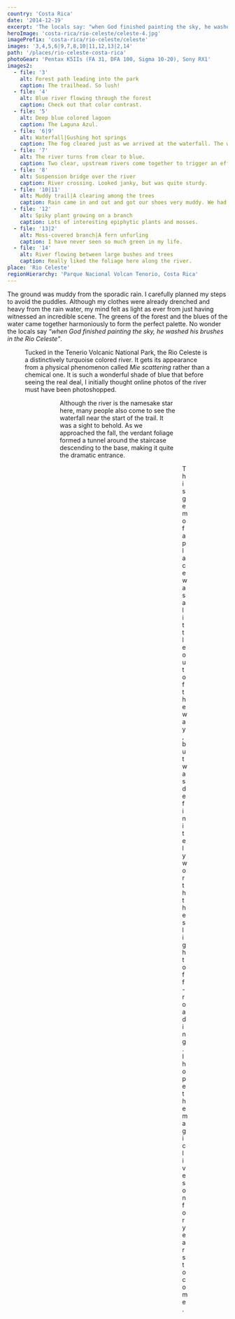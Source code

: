 ```yaml
---
country: 'Costa Rica'
date: '2014-12-19'
excerpt: 'The locals say: "when God finished painting the sky, he washed his brushes in the Rio Celeste".'
heroImage: 'costa-rica/rio-celeste/celeste-4.jpg'
imagePrefix: 'costa-rica/rio-celeste/celeste'
images: '3,4,5,6|9,7,8,10|11,12,13|2,14'
path: '/places/rio-celeste-costa-rica'
photoGear: 'Pentax K5IIs (FA 31, DFA 100, Sigma 10-20), Sony RX1'
images2:
  - file: '3'
    alt: Forest path leading into the park
    caption: The trailhead. So lush!
  - file: '4'
    alt: Blue river flowing through the forest
    caption: Check out that color contrast.
  - file: '5'
    alt: Deep blue colored lagoon
    caption: The Laguna Azul.
  - file: '6|9'
    alt: Waterfall|Gushing hot springs
    caption: The fog cleared just as we arrived at the waterfall. The water took on a greener shade here. Not pictured were some glasswing butterflies fluttering about with their transparent wings, giving off a fairytale-esque vibe.
  - file: '7'
    alt: The river turns from clear to blue.
    caption: Two clear, upstream rivers come together to trigger an effect called Mie scattering, resulting in the turquoise blue color that we see.
  - file: '8'
    alt: Suspension bridge over the river
    caption: River crossing. Looked janky, but was quite sturdy.
  - file: '10|11'
    alt: Muddy trail|A clearing among the trees
    caption: Rain came in and out and got our shoes very muddy. We had to take cover multiple times, but I definitely welcomed the atmospheric fog.
  - file: '12'
    alt: Spiky plant growing on a branch
    caption: Lots of interesting epiphytic plants and mosses.
  - file: '13|2'
    alt: Moss-covered branch|A fern unfurling
    caption: I have never seen so much green in my life.
  - file: '14'
    alt: River flowing between large bushes and trees
    caption: Really liked the foliage here along the river.
place: 'Rio Celeste'
regionHierarchy: 'Parque Nacional Volcan Tenorio, Costa Rica'
---
```


The ground was muddy from the sporadic rain. I carefully planned my steps to avoid the puddles. Although my clothes were already drenched and heavy from the rain water, my mind felt as light as ever from just having witnessed an incredible scene. The greens of the forest and the blues of the water came together harmoniously to form the perfect palette. No wonder the locals say _“when God finished painting the sky, he washed his brushes in the Rio Celeste”_.

<figure>

Tucked in the Tenerio Volcanic National Park, the Rio Celeste is a distinctively turquoise colored river. It gets its appearance from a physical phenomenon called _Mie scattering_ rather than a chemical one. It is such a wonderful shade of blue that before seeing the real deal, I initially thought online photos of the river must have been photoshopped.

<figure>
<figure>

Although the river is the namesake star here, many people also come to see the waterfall near the start of the trail. It was a sight to behold. As we approached the fall, the verdant foliage formed a tunnel around the staircase descending to the base, making it quite the dramatic entrance.

<figure>
<figure>
<figure>
<figure>
<figure>
<figure>
<figure>

This gem of a place was a little out of the way, but was definitely worth the slight off-roading. I hope the magic lives on for years to come.
